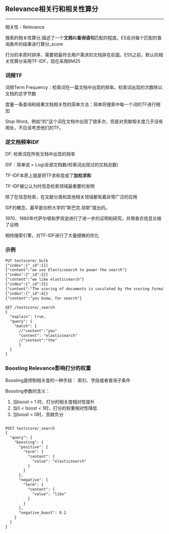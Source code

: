 ## Relevance相关行和相关性算分
-----

相关性 - Relevance

搜索的相关性算分,描述了一个**文档**和**查询语句**匹配的程度。ES会对每个匹配的查询条件的结果进行算分_score

打分的本质时排序，需要把最符合用户需求的文档排在前面。ES5之前，默认的相关性算分采用TF-IDF，现在采用BM25


### 词频TF

词频Term Frequency：检索词在一篇文档中出现的频率。检索词出现的次数除以文档的总字节数

度量一条查询和结果文档相关性的简单方法：简单将搜索中每一个词的TF进行相加

Stop Word。例如”的“这个词在文档中出现了很多次，但是对贡献相关度几乎没有用处，不应该考虑他们的TF。

### 逆文档频率IDF

DF: 检索词在所有文档中出现的频率

IDF：简单说 = Log(全部文档数/检索词出现过的文档总数)

TF-IDF本质上就是将TF求和变成了**加权求和**

TF-IDF被公认为时信息检索领域最重要的发明

除了在信息检索，在文献分类和其他相关领域都有着非常广泛的应用

IDF的概念，最早是剑桥大学的“斯巴克.琼斯”提出的。

1970、1980年代萨尔顿和罗宾逊进行了进一步的证明和研究，并用香农信息论做了证明

相待搜索引擎，对TF-IDF进行了大量细微的优化


### 示例

```html
PUT testscore/_bulk
{"index":{"_id":1}}
{"content":"we use Elasticsearch to power the search"}
{"index":{"_id":2}}
{"content":"we like elasticsearch"}
{"index":{"_id":3}}
{"content":"The scoring of documents is caculated by the scoring formula"}
{"index":{"_id":4}}
{"content":"you know, for search"}

GET /testscore/_search
{
  "explain": true,
  "query": {
    "match": {
      //"content":"you"
      "content": "elasticsearch"
      //"content":"the"
      }
  }
}

```

### Boosting Relevance影响打分的权重

Boosting是控制相关度的一种手段： 索引、字段或者查询子条件

Boosting参数的含义：

1. 当boost > 1 时，打分的相关度相对性提升
1. 当0 < boost < 1时，打分的权重相对性降低
1. 当boost < 0时，贡献负分

```html

POST testscore/_search
{
  "query": {
    "boosting": {
      "positive": {
        "term": {
          "content": {
            "value": "elasticsearch"
          }
        }
      },
      "negative": {
        "term": {
          "content": {
            "value": "like"
          }
        }
      },
      "negative_boost": 0.2
    }
  }
}
```